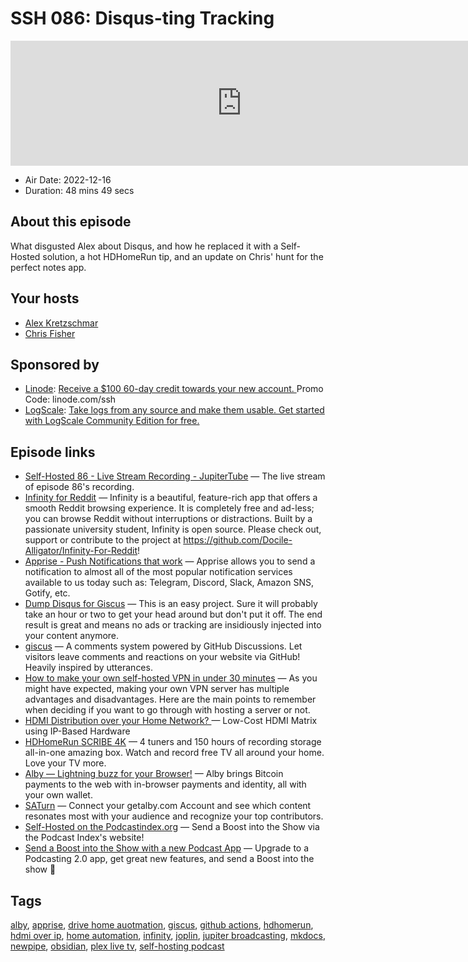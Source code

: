 # SSH 086: Disqus-ting Tracking

<iframe src="https://player.fireside.fm/v2/dUlrHQih+tUVdB5K_?theme=dark" width="740" height="200" frameborder="0" scrolling="no"></iframe>

* Air Date: 2022-12-16
* Duration: 48 mins 49 secs

## About this episode

What disgusted Alex about Disqus, and how he replaced it with a Self-Hosted solution, a hot HDHomeRun tip, and an update on Chris' hunt for the perfect notes app.

## Your hosts
* [Alex Kretzschmar](https://selfhosted.show/hosts/alexktz)
* [Chris Fisher](https://selfhosted.show/hosts/chrislas)

## Sponsored by

  * [Linode](https://linode.com/ssh): [Receive a $100 60-day credit towards your new account. ](https://linode.com/ssh) Promo Code: linode.com/ssh
  * [LogScale](https://crowdstrike.com/lce): [Take logs from any source and make them usable. Get started with LogScale Community Edition for free.](https://crowdstrike.com/lce)



## Episode links

  * [Self-Hosted 86 - Live Stream Recording - JupiterTube](https://jupiter.tube/w/ab9M8yP8ST2uaAF43E7aQq "Self-Hosted 86 - Live Stream Recording - JupiterTube") — The live stream of episode 86's recording.
  * [Infinity for Reddit](https://play.google.com/store/apps/details?id=ml.docilealligator.infinityforreddit&hl=en_US&gl=US&pli=1 "Infinity for Reddit") — Infinity is a beautiful, feature-rich app that offers a smooth Reddit browsing experience. It is completely free and ad-less; you can browse Reddit without interruptions or distractions. Built by a passionate university student, Infinity is open source. Please check out, support or contribute to the project at https://github.com/Docile-Alligator/Infinity-For-Reddit!
  * [Apprise - Push Notifications that work](https://github.com/caronc/apprise "Apprise - Push Notifications that work") — Apprise allows you to send a notification to almost all of the most popular notification services available to us today such as: Telegram, Discord, Slack, Amazon SNS, Gotify, etc.
  * [Dump Disqus for Giscus](https://blog.ktz.me/dump-disqus-for-giscus/ "Dump Disqus for Giscus") — This is an easy project. Sure it will probably take an hour or two to get your head around but don't put it off. The end result is great and means no ads or tracking are insidiously injected into your content anymore.
  * [giscus](https://giscus.app/ "giscus") — A comments system powered by GitHub Discussions. Let visitors leave comments and reactions on your website via GitHub! Heavily inspired by utterances.
  * [How to make your own self-hosted VPN in under 30 minutes](https://www.androidpolice.com/how-to-make-personal-vpn-30-minutes/ "How to make your own self-hosted VPN in under 30 minutes") — As you might have expected, making your own VPN server has multiple advantages and disadvantages. Here are the main points to remember when deciding if you want to go through with hosting a server or not.
  * [HDMI Distribution over your Home Network? ](https://www.apalrd.net/posts/2022/hdmi_ip/ "HDMI Distribution over your Home Network? ") — Low-Cost HDMI Matrix using IP-Based Hardware
  * [HDHomeRun SCRIBE 4K](https://www.silicondust.com/product/hdhomerun-scribe-4k/ "HDHomeRun SCRIBE 4K") — 4 tuners and 150 hours of recording storage all-in-one amazing box. Watch and record free TV all around your home. Love your TV more.
  * [Alby — Lightning buzz for your Browser!](https://getalby.com/ "Alby — Lightning buzz for your Browser!") — Alby brings Bitcoin payments to the web with in-browser payments and identity, all with your own wallet.
  * [SATurn](https://saturn.fly.dev/ "SATurn") — Connect your getalby.com Account and see which content resonates most with your audience and recognize your top contributors.
  * [Self-Hosted on the Podcastindex.org](https://podcastindex.org/podcast/830124 "Self-Hosted on the Podcastindex.org") — Send a Boost into the Show via the Podcast Index's website! 
  * [Send a Boost into the Show with a new Podcast App](https://podcastindex.org/apps?appTypes=app&elements=Value "Send a Boost into the Show with a new Podcast App") — Upgrade to a Podcasting 2.0 app, get great new features, and send a Boost into the show 🎉



## Tags

[alby](https://selfhosted.show/tags/alby), [apprise](https://selfhosted.show/tags/apprise), [drive home auotmation](https://selfhosted.show/tags/drive%20home%20auotmation), [giscus](https://selfhosted.show/tags/giscus), [github actions](https://selfhosted.show/tags/github%20actions), [hdhomerun](https://selfhosted.show/tags/hdhomerun), [hdmi over ip](https://selfhosted.show/tags/hdmi%20over%20ip), [home automation](https://selfhosted.show/tags/home%20automation), [infinity](https://selfhosted.show/tags/infinity), [joplin](https://selfhosted.show/tags/joplin), [jupiter broadcasting](https://selfhosted.show/tags/jupiter%20broadcasting), [mkdocs](https://selfhosted.show/tags/mkdocs), [newpipe](https://selfhosted.show/tags/newpipe), [obsidian](https://selfhosted.show/tags/obsidian), [plex live tv](https://selfhosted.show/tags/plex%20live%20tv), [self-hosting podcast](https://selfhosted.show/tags/self-hosting%20podcast)